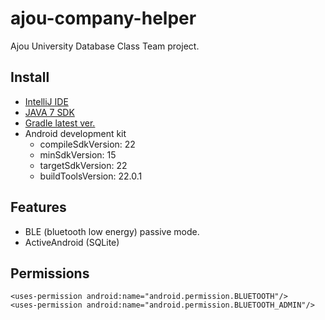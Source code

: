 # ajou-company-helper
Ajou University Database Class Team project.

## Install

- [IntelliJ IDE](https://www.jetbrains.com/idea/)
- [JAVA 7 SDK](http://www.oracle.com/technetwork/java/javase/downloads/index-jsp-138363.html)
- [Gradle latest ver.](https://gradle.org/getting-started-android-build/)
- Android development kit
  - compileSdkVersion: 22
  - minSdkVersion: 15
  - targetSdkVersion: 22
  - buildToolsVersion: 22.0.1
  
## Features

- BLE (bluetooth low energy) passive mode.
- ActiveAndroid (SQLite)

## Permissions
```
<uses-permission android:name="android.permission.BLUETOOTH"/>
<uses-permission android:name="android.permission.BLUETOOTH_ADMIN"/>
```

